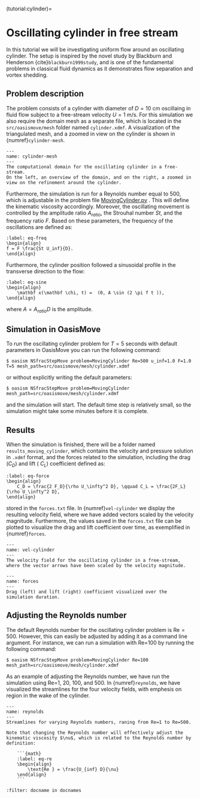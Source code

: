 (tutorial:cylinder)=

# Oscillating cylinder in free stream

In this tutorial we will be investigating uniform flow around an oscillating cylinder. The setup is inspired by the
novel study by Blackburn and Henderson {cite}`blackburn1999study`, and is one of the fundamental problems in classical
fluid dynamics as it demonstrates flow separation and vortex shedding.

## Problem description

The problem consists of a cylinder with diameter of $D=10$ cm oscillaing in fluid flow subject to a free-stream velocity
$U = 1$ m/s. For this simulation we also require the domain mesh as a separate file, which is located in
the `src/oasismove/mesh` folder named `cylinder.xdmf`. A visualization of the triangulated mesh, and a zoomed in view on
the cylinder is shown in {numref}`cylinder-mesh`.

```{figure} figures/cylinder_mesh.png
---
name: cylinder-mesh
---
The computational domain for the oscillating cylinder in a free-stream. 
On the left, an overview of the domain, and on the right, a zoomed in view on the refinement around the cylinder.
```

Furthermore, the simulation is run for a Reynolds number equal to 500, which is adjustable in the problem
file [MovingCylinder.py](https://github.com/KVSlab/OasisMove/blob/main/src/oasismove/problems/NSfracStep/MovingCylinder.py)
. This will define the kinematic viscosity accordingly. Moreover, the oscillating movement is controlled by the
amplitude ratio $A_{ratio}$, the Strouhal number $St$, and the frequency ratio $F$. Based on these parameters, the
frequency of the oscillations are defined as:

```{math}
:label: eq-freq
\begin{align}
f = F \frac{St U_inf}{D}.
\end{align}
```

Furthermore, the cylinder position followed a sinusoidal profile in the transverse direction to the flow:

```{math}
:label: eq-sine
\begin{align}
    \mathbf x(\mathbf \chi, t) =  (0, A \sin (2 \pi f t )), 
\end{align}
```

where $A = A_{ratio}D$ is the amplitude.

## Simulation in OasisMove

To run the oscillating cylinder problem for $T=5$ seconds with default parameters in OasisMove you can run the following
command:

``` console
$ oasism NSfracStepMove problem=MovingCylinder Re=500 u_inf=1.0 F=1.0 T=5 mesh_path=src/oasismove/mesh/cylinder.xdmf
```

or without explicitly writing the default parameters:

``` console
$ oasism NSfracStepMove problem=MovingCylinder mesh_path=src/oasismove/mesh/cylinder.xdmf
```

and the simulation will start. The default time step is relatively small, so the simulation might take some minutes
before it is complete.

## Results

When the simulation is finished, there will be a folder named `results_moving_cylinder`, which contains the velocity and
pressure solution in `.xdmf` format, and the forces related to the simulation, including the drag ($C_D$) and lift (
$C_L$) coefficient defined as:

```{math}
:label: eq-force
\begin{align}
    C_D = \frac{2 F_D}{\rho U_\infty^2 D}, \qquad C_L = \frac{2F_L}{\rho U_\infty^2 D}, 
\end{align}
```

stored in the `forces.txt` file. In {numref}`vel-cylinder` we display the resulting velocity field, where we have added
vectors scaled by the velocity magnitude. Furthermore, the values saved in the `forces.txt` file can be plotted to
visualize the drag and lift coefficient over time, as exemplified in {numref}`forces`.

```{figure} figures/moving_cylinder.gif
---
name: vel-cylinder
---
The velocity field for the oscillating cylinder in a free-stream, where the vector arrows have been scaled by the velocity magnitude. 
```

```{figure} figures/drag_and_lift.png
---
name: forces
---
Drag (left) and lift (right) coefficient visualized over the simulation duration.
```

## Adjusting the Reynolds number

The default Reynolds number for the oscillating cylinder problem is Re$=500$. However, this can easily be adjusted by
adding it as a command line argument. For instance, we can run a simulation with Re=100 by running the following
command:

``` console
$ oasism NSfracStepMove problem=MovingCylinder Re=100 mesh_path=src/oasismove/mesh/cylinder.xdmf
```

As an example of adjusting the Reynolds number, we have run the simulation using Re=1, 20, 100, and 500. In
{numref}`reynolds`, we have visualized the streamlines for the four velocity fields, with emphesis on region in the wake
of the cylinder.

```{figure} figures/reynolds.gif
---
name: reynolds
---
Streamlines for varying Reynolds numbers, raning from Re=1 to Re=500.
```

```{note}
Note that changing the Reynolds number will effectively adjust the kinematic viscosity $\nu$, which is related to the Reynolds number by definition:

    ```{math}
    :label: eq-re
    \begin{align}
        \text{Re } = \frac{U_{inf} D}{\nu}
    \end{align}
    ```

```

```{bibliography}
:filter: docname in docnames
```